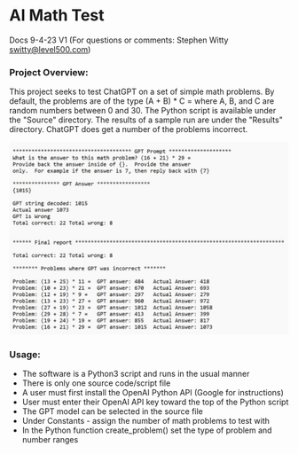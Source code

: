 # AI Math Test
Docs 9-4-23 V1 (For questions or comments:  Stephen Witty switty@level500.com)  

### Project Overview:
This project seeks to test ChatGPT on a set of simple math problems.  By default, the problems are of the type (A + B) * C = where A, B, and C are random numbers between 0 and 30.  The Python script is available under the "Source" directory. The results of a sample run are under the "Results" directory.  ChatGPT does get a number of the problems incorrect.


<img src="Pics/results.jpg" width="650">

### Usage:

- The software is a Python3 script and runs in the usual manner
- There is only one source code/script file
- A user must first install the OpenAI Python API (Google for instructions)
- User must enter their OpenAI API key toward the top of the Python script
- The GPT model can be selected in the source file
- Under Constants - assign the number of math problems to test with
- In the Python function create_problem() set the type of problem and number ranges